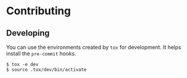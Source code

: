 # Contributing

## Developing

You can use the environments created by `tox` for development. It helps
install the `pre-commit` hooks.

```shell
$ tox -e dev
$ source .tox/dev/bin/activate
```
